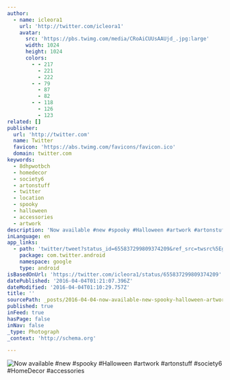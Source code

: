 ```yaml
---
author:
  - name: icleora1
    url: 'http://twitter.com/icleora1'
    avatar:
      src: 'https://pbs.twimg.com/media/CRoAiCUUsAAUjd_.jpg:large'
      width: 1024
      height: 1024
      colors:
        - - 217
          - 221
          - 222
        - - 79
          - 87
          - 82
        - - 118
          - 126
          - 123
related: []
publisher:
  url: 'http://twitter.com'
  name: Twitter
  favicon: 'https://abs.twimg.com/favicons/favicon.ico'
  domain: twitter.com
keywords:
  - 8dhpwotbch
  - homedecor
  - society6
  - artonstuff
  - twitter
  - location
  - spooky
  - halloween
  - accessories
  - artwork
description: 'Now available #new #spooky #Halloween #artwork #artonstuff #society6 #HomeDecor #accessories'
inLanguage: en
app_links:
  - path: 'twitter/tweet?status_id=655837299809374209&ref_src=twsrc%5Egoogle%7Ctwcamp%5Eandroidseo%7Ctwgr%5Estatus%7Ctwterm%5E655837299809374209'
    package: com.twitter.android
    namespace: google
    type: android
isBasedOnUrl: 'https://twitter.com/icleora1/status/655837299809374209'
datePublished: '2016-04-04T01:21:07.396Z'
dateModified: '2016-04-04T01:10:29.757Z'
title: ''
sourcePath: _posts/2016-04-04-now-available-new-spooky-halloween-artwork-artonstuff.md
published: true
inFeed: true
hasPage: false
inNav: false
_type: Photograph
_context: 'http://schema.org'

---
```

![Now available #new #spooky #Halloween #artwork #artonstuff #society6 #HomeDecor #accessories](https://pbs.twimg.com/media/CRoAiCUUsAAUjd_.jpg:large)
